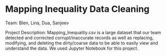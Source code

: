 # Mapping Inequality Data Cleaning
Team: Blen, Lina, Dua, Sanjeev

Project Description: Mapping_Inequality.csv is a large dataset that our team detected and corrected corrupt/inaccurate records as well as replacing, modifying, and deleting the dirty/coarse data to be able to easily view and understand the data. We used Jupyter Notebook for this project.

